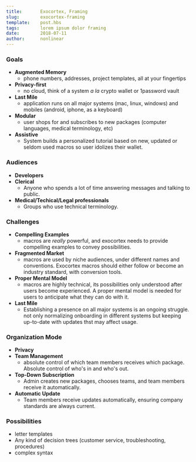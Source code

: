 ```yaml
---
title:       Exocortex, Framing
slug:        exocortex-framing
template:    post.hbs
tags:        lorem ipsum dolor framing
date:        2018-07-11
author:      nonlinear
---
```


### Goals

- **Augmented Memory**
   - phone numbers, addresses, project templates, all at your fingertips
- **Privacy-first**
   - no cloud, think of a system *a la* crypto wallet or 1password vault
- **Last Mile**
   - application runs on all major systems (mac, linux, windows) and mobiles (android, iphone, as a keyboard)
- **Modular**
   - user shops for and subscribes to new packages (computer languages, medical terminology, etc)
- **Assistive**
   - System builds a personalized tutorial based on new, updated or seldom used macros so user idolizes their wallet.

### Audiences

- **Developers**
- **Clerical**
   - Anyone who spends a lot of time answering messages and talking to public.
- **Medical/Techical/Legal professionals**
   - Groups who use technical terminology.

### Challenges

- **Compelling Examples**
  - macros are _really_ powerful, and exocortex needs to provide compelling examples to convey possibilities.
- **Fragmented Market**
  - macros are used by niche audiences, under different names and conventions. Exocortex macros should either follow or become an industry standard, with conversion tools.
- **Proper Mental Model**
   - macros are highly technical, its possibilities only understood after users become experienced. A proper mental model is needed for users to anticipate what they can do with it.
- **Last Mile**
   - Establishing a presence on all major systems is an ongoing struggle. not only normalizing onboarding in different systems but keeping up-to-date with updates thst may affect usage.

### Organization Mode

- **Privacy**
- **Team Management**
   - absolute control of which team members receives which package. Absolute control of who's in and who's out.
- **Top-Down Subscription**
   - Admin creates new packages, chooses teams, and team members receive it automatically.
- **Automatic Update**
   - Team members receive updates automatically, ensuring company standards are always current.

### Possibilities

- letter templates
- Any kind of decision trees (customer service, troubleshooting, procedures)
- complex syntax